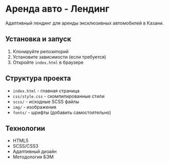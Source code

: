 # Аренда авто - Лендинг

Адаптивный лендинг для аренды эксклюзивных автомобилей в Казани.

## Установка и запуск

1. Клонируйте репозиторий
2. Установите зависимости (если требуется)
3. Откройте `index.html` в браузере

## Структура проекта

- `index.html` - главная страница
- `css/style.css` - скомпилированные стили
- `scss/` - исходные SCSS файлы
- `img/` - изображения
- `fonts/` - шрифты (добавить самостоятельно)

## Технологии

- HTML5
- SCSS/CSS3
- Адаптивный дизайн
- Методология БЭМ 